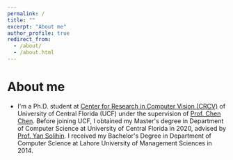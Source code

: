 ```yaml
---
permalink: /
title: ""
excerpt: "About me"
author_profile: true
redirect_from: 
  - /about/
  - /about.html
---
```

# <i class="fa fa-cog fa-spin fa-fw"></i> About me #

* I'm a Ph.D. student at [Center for Research in Computer Vision (CRCV)](https://www.crcv.ucf.edu/) of University of Central Florida (UCF) under the supervision of [Prof. Chen Chen](https://www.crcv.ucf.edu/chenchen/). Before joining UCF, I obtained my Master's degree in Department of Computer Science at University of Central Florida in 2020, advised by [Prof. Yan Solihin](https://sites.google.com/view/arpers). I received my Bachelor's Degree in Department of Computer Science at Lahore University of Management Sciences in 2014.

<!---
## <i class="fa fa-fw fa-rss "></i> Recent News ##

<ul style="width: auto; height: 300px; overflow: auto">
  <li> <b>[Otc. 2021]</b> My first-authored paper titled "3D Human Pose Estimation with Spatial and Temporal Transformers" was accepted by ICCV2021. </li>
  
  <li> <b>[Mar. 2021]</b> My first-authored paper titled "3D Human Pose Estimation with Spatial and Temporal Transformers" released on arXiv. </li>
  
  <li> <b>[Dec. 2020]</b> My first-authored paper titled "Deep Learning-Based Human Pose Estimation: A Survey" released on arXiv. </li>
  
  <li> <b>[Sep. 2020]</b> I join the Machine Vision Lab of University of North Carolina at Charlotte.</li>

  <li> <b>[Jul. 2020]</b> My first-authored paper titled "LodoNet: A Deep Neural Network with 2D Keypoint Matching for 3D LiDAR Odometry Estimation" was accepted to ACM Multimedia 2020.</li>

  <li> <b>[Oct. 2019 to May. 2020]</b> I visit the VISLab at Worcester Polytechnic Institute (WPI), advised by <a href="https://zhang-vislab.github.io/">Prof. Ziming Zhang </a>. </li> 
  
  <li> <b>[Aug. 2019]</b> I graduated with my Master degree from Tufts University.</li>

-->
 

